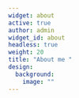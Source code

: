 ```yaml
---
widget: about
active: true
author: admin
widget_id: about
headless: true
weight: 20
title: "About me "
design:
  background:
    image: ""
---
```

